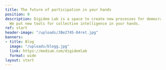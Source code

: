 ```yaml
---
title: The future of participation in your hands
position: 0
description: Digidem Lab is a space to create new processes for democratic participation.
  We put new tools for collective intelligence in your hands.
ref: start
header-image: "/uploads/JBe2745-04ret.jpg"
banners:
- title: Blog
  image: "/uploads/blogg.jpg"
  link: https://medium.com/digidemlab
  format: wide
layout: start
---
```

